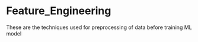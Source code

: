 # Feature_Engineering
These are the techniques used for preprocessing of data before training ML model
